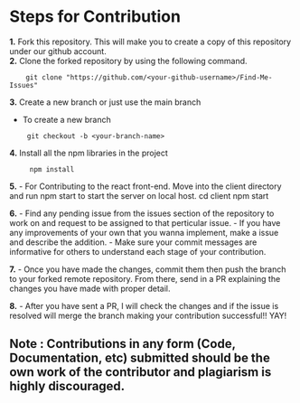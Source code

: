# Steps for Contribution 

**1.** Fork this repository. This will make you to create a copy of this repository under our github account.<br>
**2.** Clone the forked repository by using the following command.<br>
        
        git clone "https://github.com/<your-github-username>/Find-Me-Issues"

**3.** Create a new branch or just use the main branch
 - To create a new branch

        
        git checkout -b <your-branch-name>
        
**4.** Install all the npm libraries in the project

         npm install 
         
**5.** - For Contributing to the react front-end. Move into the client directory and run npm start to start the server on local host.
         cd client
         npm start
         
**6.** - Find any pending issue from the issues section of the repository to work on and request to be assigned to that perticular issue. 
        - If you have any improvements of your own that you wanna implement, make a issue and describe the addition.
        - Make sure your commit messages are informative for others to understand each stage of your contribution.

**7.** - Once you have made the changes, commit them then push the branch to your forked remote repository. From there, send in a PR explaining the changes you have made with proper detail.

**8.** - After you have sent a PR, I will check the changes and if the issue is resolved will merge the branch making your contribution successful!! YAY!

## Note : Contributions in any form (Code, Documentation, etc) submitted should be the own work of the contributor and plagiarism is highly discouraged.

